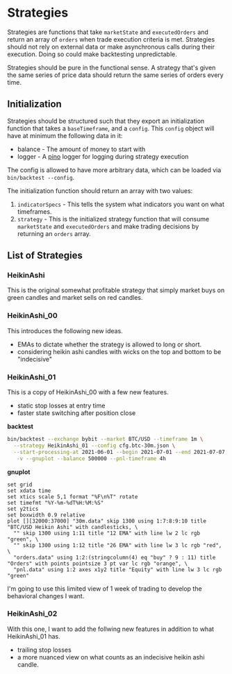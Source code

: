 # Strategies

Strategies are functions that take `marketState` and `executedOrders` and return an array of `orders` when trade execution criteria is met.
Strategies should not rely on external data or make asynchronous calls during their execution.
Doing so could make backtesting unpredictable.

Strategies should be pure in the functional sense.
A strategy that's given the same series of price data should return the same series of orders every time.

## Initialization

Strategies should be structured such that they export an initialization function
that takes a `baseTimeframe`, and a `config`. This `config` object will have at
minimum the following data in it:

* balance - The amount of money to start with
* logger - A [pino](https://github.com/pinojs/pino) logger for logging during strategy execution

The config is allowed to have more arbitrary data, which can be loaded via `bin/backtest --config`.

The initialization function should return an array with two values:

1. `indicatorSpecs` - This tells the system what indicators you want on what timeframes.
2. `strategy` - This is the initialized strategy function that will consume `marketState` and `executedOrders` and make trading decisions by returning an `orders` array.



## List of Strategies

### HeikinAshi

This is the original somewhat profitable strategy that simply market buys on green candles and market sells on red candles.

### HeikinAshi\_00

This introduces the following new ideas.

* EMAs to dictate whether the strategy is allowed to long or short.
* considering heikin ashi candles with wicks on the top and bottom to be "indecisive"

### HeikinAshi\_01

This is a copy of HeikinAshi\_00 with a few new features.

* static stop losses at entry time
* faster state switching after position close

**backtest**

```sh
bin/backtest --exchange bybit --market BTC/USD --timeframe 1m \
  --strategy HeikinAshi_01 --config cfg.btc-30m.json \
  --start-processing-at 2021-06-01 --begin 2021-07-01 --end 2021-07-07 \
   -v --gnuplot --balance 500000 --pnl-timeframe 4h
```

**gnuplot**

```gnuplot
set grid
set xdata time
set xtics scale 5,1 format "%F\n%T" rotate
set timefmt "%Y-%m-%dT%H:%M:%S"
set y2tics
set boxwidth 0.9 relative
plot [][32000:37000] "30m.data" skip 1300 using 1:7:8:9:10 title "BTC/USD Heikin Ashi" with candlesticks, \
  "" skip 1300 using 1:11 title "12 EMA" with line lw 2 lc rgb "green", \
  "" skip 1300 using 1:12 title "26 EMA" with line lw 3 lc rgb "red", \
  "orders.data" using 1:2:(stringcolumn(4) eq "buy" ? 9 : 11) title "Orders" with points pointsize 3 pt var lc rgb "orange", \
  "pnl.data" using 1:2 axes x1y2 title "Equity" with line lw 3 lc rgb "green"
```

I'm going to use this limited view of 1 week of trading to develop the behavioral changes I want.

### HeikinAshi\_02

With this one, I want to add the follwing new features in addition to what HeikinAshi\_01 has.

* trailing stop losses
* a more nuanced view on what counts as an indecisive heikin ashi candle.
